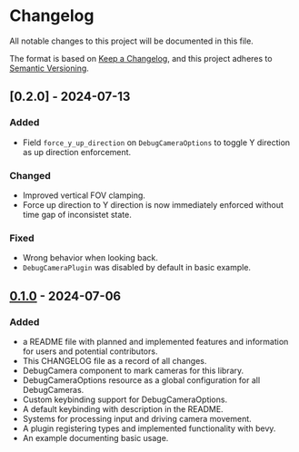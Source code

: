 # Changelog

All notable changes to this project will be documented in this file.

The format is based on [Keep a Changelog](https://keepachangelog.com/en/1.1.0/),
and this project adheres to [Semantic Versioning](https://semver.org/spec/v2.0.0.html).

## [0.2.0] - 2024-07-13

### Added

- Field `force_y_up_direction` on `DebugCameraOptions` to toggle Y direction as
  up direction enforcement.

### Changed

- Improved vertical FOV clamping.
- Force up direction to Y direction is now immediately enforced without time
  gap of inconsistet state.

### Fixed

- Wrong behavior when looking back.
- `DebugCameraPlugin` was disabled by default in basic example.

## [0.1.0] - 2024-07-06

### Added

- a README file with planned and implemented features and information for users
  and potential contributors.
- This CHANGELOG file as a record of all changes.
- DebugCamera component to mark cameras for this library.
- DebugCameraOptions resource as a global configuration for all DebugCameras.
- Custom keybinding support for DebugCameraOptions.
- A default keybinding with description in the README.
- Systems for processing input and driving camera movement.
- A plugin registering types and implemented functionality with bevy.
- An example documenting basic usage.

[0.1.0]: https://github.com/cactusdualcore/bevy_freecam/releases/tag/v0.1.0

